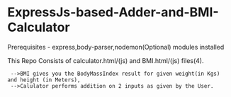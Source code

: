 # ExpressJs-based-Adder-and-BMI-Calculator

Prerequisites - express,body-parser,nodemon(Optional) modules installed

This Repo Consists of calculator.html/(js) and BMI.html/(js) files(4).

              
     -->BMI gives you the BodyMassIndex result for given weight(in Kgs) and height (in Meters),
     -->Calulator performs addition on 2 inputs as given by the User.

              

